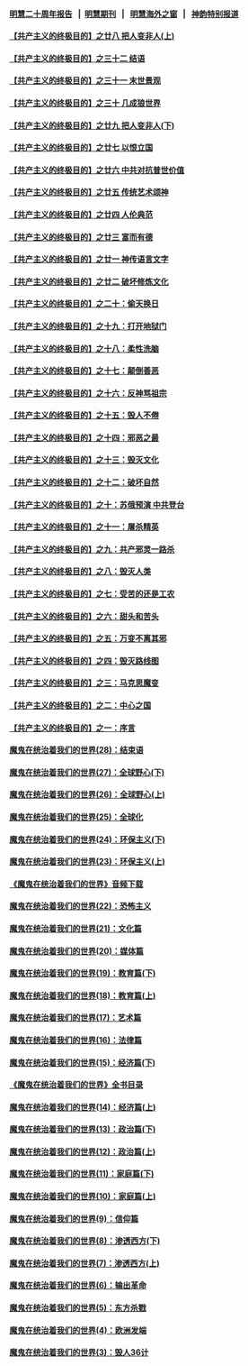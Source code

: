 #### [明慧二十周年报告](https://github.com/gfw-breaker/mh-reports/blob/master/README.md?t=07210200) &nbsp;&nbsp;|&nbsp;&nbsp;[明慧期刊](https://github.com/gfw-breaker/mh-qikan) &nbsp;&nbsp;|&nbsp;&nbsp; [明慧海外之窗](https://github.com/gfw-breaker/mh-news/blob/master/README.md?t=07210200) &nbsp;&nbsp;|&nbsp;&nbsp; [神韵特别报道](https://github.com/gfw-breaker/mh-news/blob/master/shenyun.md?t=07210200) 

#### [【共产主义的终极目的】之廿八 把人变非人(上)](../pages/nsc422/n11340492.md?t=07210200) 

#### [【共产主义的终极目的】之三十二 结语](../pages/nsc422/n11360535.md?t=07210200) 

#### [【共产主义的终极目的】之三十一 末世景观](../pages/nsc422/n11351129.md?t=07210200) 

#### [【共产主义的终极目的】之三十 几成狼世界](../pages/nsc422/n11348280.md?t=07210200) 

#### [【共产主义的终极目的】之廿九 把人变非人(下)](../pages/nsc422/n11344140.md?t=07210200) 

#### [【共产主义的终极目的】之廿七 以恨立国](../pages/nsc422/n11336944.md?t=07210200) 

#### [【共产主义的终极目的】之廿六 中共对抗普世价值](../pages/nsc422/n11324785.md?t=07210200) 

#### [【共产主义的终极目的】之廿五 传统艺术颂神](../pages/nsc422/n11296396.md?t=07210200) 

#### [【共产主义的终极目的】之廿四 人伦典范](../pages/nsc422/n11296397.md?t=07210200) 

#### [【共产主义的终极目的】之廿三 富而有德](../pages/nsc422/n11283598.md?t=07210200) 

#### [【共产主义的终极目的】之廿一 神传语言文字](../pages/nsc422/n11263265.md?t=07210200) 

#### [【共产主义的终极目的】之廿二 破坏修炼文化](../pages/nsc422/n11245728.md?t=07210200) 

#### [【共产主义的终极目的】之二十：偷天换日](../pages/nsc422/n11238846.md?t=07210200) 

#### [【共产主义的终极目的】之十九：打开地狱门](../pages/nsc422/n11206376.md?t=07210200) 

#### [【共产主义的终极目的】之十八：柔性洗脑](../pages/nsc422/n11199994.md?t=07210200) 

#### [【共产主义的终极目的】之十七：颠倒善恶](../pages/nsc422/n11179782.md?t=07210200) 

#### [【共产主义的终极目的】之十六：反神骂祖宗](../pages/nsc422/n11166798.md?t=07210200) 

#### [【共产主义的终极目的】之十五：毁人不倦](../pages/nsc422/n11166792.md?t=07210200) 

#### [【共产主义的终极目的】之十四：邪恶之最](../pages/nsc422/n11150249.md?t=07210200) 

#### [【共产主义的终极目的】之十三：毁灭文化](../pages/nsc422/n11135227.md?t=07210200) 

#### [【共产主义的终极目的】之十二：破坏自然](../pages/nsc422/n11135214.md?t=07210200) 

#### [【共产主义的终极目的】之十：苏俄预演 中共登台](../pages/nsc422/n11118424.md?t=07210200) 

#### [【共产主义的终极目的】之十一：屠杀精英](../pages/nsc422/n11118442.md?t=07210200) 

#### [【共产主义的终极目的】之九：共产邪灵一路杀](../pages/nsc422/n11114139.md?t=07210200) 

#### [【共产主义的终极目的】之八：毁灭人类](../pages/nsc422/n11108503.md?t=07210200) 

#### [【共产主义的终极目的】之七：受苦的还是工农](../pages/nsc422/n11101809.md?t=07210200) 

#### [【共产主义的终极目的】之六：甜头和苦头](../pages/nsc422/n11096971.md?t=07210200) 

#### [【共产主义的终极目的】之五：万变不离其邪](../pages/nsc422/n11091285.md?t=07210200) 

#### [【共产主义的终极目的】之四：毁灭路线图](../pages/nsc422/n11086284.md?t=07210200) 

#### [【共产主义的终极目的】之三：马克思魔变](../pages/nsc422/n11061941.md?t=07210200) 

#### [【共产主义的终极目的】之二：中心之国](../pages/nsc422/n11047728.md?t=07210200) 

#### [【共产主义的终极目的】之一：序言](../pages/nsc422/n11086077.md?t=07210200) 

#### [魔鬼在统治着我们的世界(28)：结束语](../pages/nsc422/n10936246.md?t=07210200) 

#### [魔鬼在统治着我们的世界(27)：全球野心(下)](../pages/nsc422/n10928319.md?t=07210200) 

#### [魔鬼在统治着我们的世界(26)：全球野心(上)](../pages/nsc422/n10900318.md?t=07210200) 

#### [魔鬼在统治着我们的世界(25)：全球化](../pages/nsc422/n10788205.md?t=07210200) 

#### [魔鬼在统治着我们的世界(24)：环保主义(下)](../pages/nsc422/n10695307.md?t=07210200) 

#### [魔鬼在统治着我们的世界(23)：环保主义(上)](../pages/nsc422/n10688613.md?t=07210200) 

#### [《魔鬼在统治着我们的世界》音频下载](../pages/nsc422/n10635553.md?t=07210200) 

#### [魔鬼在统治着我们的世界(22)：恐怖主义](../pages/nsc422/n10614727.md?t=07210200) 

#### [魔鬼在统治着我们的世界(21)：文化篇](../pages/nsc422/n10597706.md?t=07210200) 

#### [魔鬼在统治着我们的世界(20)：媒体篇](../pages/nsc422/n10586579.md?t=07210200) 

#### [魔鬼在统治着我们的世界(19)：教育篇(下)](../pages/nsc422/n10564808.md?t=07210200) 

#### [魔鬼在统治着我们的世界(18)：教育篇(上)](../pages/nsc422/n10526970.md?t=07210200) 

#### [魔鬼在统治着我们的世界(17)：艺术篇](../pages/nsc422/n10499093.md?t=07210200) 

#### [魔鬼在统治着我们的世界(16)：法律篇](../pages/nsc422/n10485969.md?t=07210200) 

#### [魔鬼在统治着我们的世界(15)：经济篇(下)](../pages/nsc422/n10469975.md?t=07210200) 

#### [《魔鬼在统治着我们的世界》全书目录](../pages/nsc422/n10464261.md?t=07210200) 

#### [魔鬼在统治着我们的世界(14)：经济篇(上)](../pages/nsc422/n10457370.md?t=07210200) 

#### [魔鬼在统治着我们的世界(13)：政治篇(下)](../pages/nsc422/n10448270.md?t=07210200) 

#### [魔鬼在统治着我们的世界(12)：政治篇(上)](../pages/nsc422/n10444576.md?t=07210200) 

#### [魔鬼在统治着我们的世界(11)：家庭篇(下)](../pages/nsc422/n10440961.md?t=07210200) 

#### [魔鬼在统治着我们的世界(10)：家庭篇(上)](../pages/nsc422/n10435448.md?t=07210200) 

#### [魔鬼在统治着我们的世界(9)：信仰篇](../pages/nsc422/n10432159.md?t=07210200) 

#### [魔鬼在统治着我们的世界(8)：渗透西方(下)](../pages/nsc422/n10429603.md?t=07210200) 

#### [魔鬼在统治着我们的世界(7)：渗透西方(上)](../pages/nsc422/n10426013.md?t=07210200) 

#### [魔鬼在统治着我们的世界(6)：输出革命](../pages/nsc422/n10421536.md?t=07210200) 

#### [魔鬼在统治着我们的世界(5)：东方杀戮](../pages/nsc422/n10417707.md?t=07210200) 

#### [魔鬼在统治着我们的世界(4)：欧洲发端](../pages/nsc422/n10414890.md?t=07210200) 

#### [魔鬼在统治着我们的世界(3)：毁人36计](../pages/nsc422/n10411583.md?t=07210200) 

